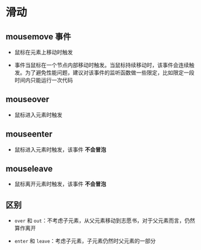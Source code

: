 # 滑动

## mousemove 事件

  - 鼠标在元素上移动时触发

  - 事件当鼠标在一个节点内部移动时触发。当鼠标持续移动时，该事件会连续触发。为了避免性能问题，建议对该事件的监听函数做一些限定，比如限定一段时间内只能运行一次代码

## mouseover

  - 鼠标进入元素时触发

## mouseenter

  - 鼠标进入元素时触发，该事件 **不会冒泡**

## mouseleave

  - 鼠标离开元素时触发，该事件 **不会冒泡**

## 区别

  - `over` 和 `out`：不考虑子元素，从父元素移动到志愿书，对于父元素而言，仍然算作离开

  - `enter` 和 `leave`：考虑子元素，子元素仍然时父元素的一部分
